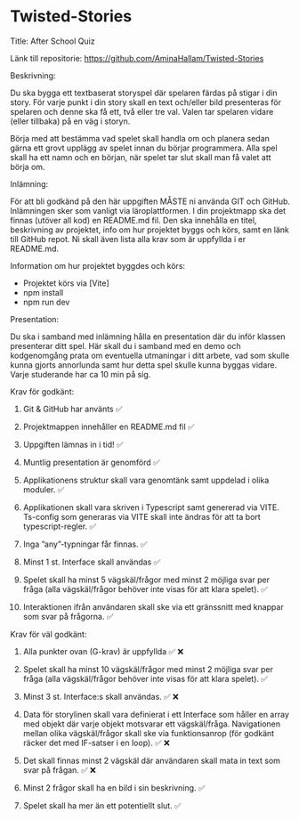 # Twisted-Stories

Title: After School Quiz 

Länk till repositorie: https://github.com/AminaHallam/Twisted-Stories

Beskrivning:

Du ska bygga ett textbaserat storyspel där spelaren färdas på stigar i din story. För varje punkt i din story skall en text och/eller bild presenteras för spelaren och denne ska få ett, två eller tre val. Valen tar spelaren vidare (eller tillbaka) på en väg i storyn.

Börja med att bestämma vad spelet skall handla om och planera sedan gärna ett grovt upplägg av spelet innan du börjar programmera. Alla spel skall ha ett namn och en början, när spelet tar slut skall man få valet att börja om.


Inlämning:

För att bli godkänd på den här uppgiften MÅSTE ni använda GIT och GitHub. Inlämningen sker som vanligt via läroplattformen. I din projektmapp ska det finnas (utöver all kod) en README.md fil. Den ska innehålla en titel, beskrivning av projektet, info om hur projektet byggs och körs, samt en länk till GitHub repot. Ni skall även lista alla krav som är uppfyllda i er README.md.

Information om hur projektet byggdes och körs: 

- Projektet körs via [Vite]
- npm install 
- npm run dev 

Presentation:

Du ska i samband med inlämning hålla en presentation där du inför klassen presenterar ditt spel. Här skall du i samband med en demo och kodgenomgång prata om eventuella utmaningar i ditt arbete, vad som skulle kunna gjorts annorlunda samt hur detta spel skulle kunna byggas vidare. Varje studerande har ca 10 min på sig.


Krav för godkänt:

1. Git & GitHub har använts ✅ 

2. Projektmappen innehåller en README.md fil  ✅ 

3. Uppgiften lämnas in i tid! ✅ 

4. Muntlig presentation är genomförd ✅ 

5. Applikationens struktur skall vara genomtänk samt uppdelad i olika moduler. ✅ 

6. Applikationen skall vara skriven i Typescript samt genererad via VITE. Ts-config som generaras via VITE skall inte ändras för att ta bort typescript-regler. ✅ 

7. Inga ”any”-typningar får finnas. ✅ 

8. Minst 1 st. Interface skall användas ✅ 

9. Spelet skall ha minst 5 vägskäl/frågor med minst 2 möjliga svar per fråga (alla vägskäl/frågor behöver inte visas för att klara spelet). ✅ 

10. Interaktionen ifrån användaren skall ske via ett gränssnitt med knappar som svar på frågorna. ✅ 


Krav för väl godkänt:

1. Alla punkter ovan (G-krav) är uppfyllda ✅ ❌

2. Spelet skall ha minst 10 vägskäl/frågor med minst 2 möjliga svar per fråga (alla vägskäl/frågor behöver inte visas för att klara spelet). ✅ 

3. Minst 3 st. Interface:s skall användas. ✅ ❌

4. Data för storylinen skall vara definierat i ett Interface som håller en array med objekt där varje objekt motsvarar ett vägskäl/fråga. Navigationen mellan olika vägskäl/frågor skall ske via funktionsanrop (för godkänt räcker det med IF-satser i en loop). ✅ ❌

5. Det skall finnas minst 2 vägskäl där användaren skall mata in text som svar på frågan. ✅ ❌

6. Minst 2 frågor skall ha en bild i sin beskrivning. ✅ 

7. Spelet skall ha mer än ett potentiellt slut. ✅ 



